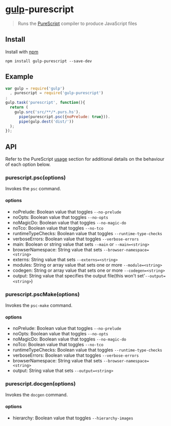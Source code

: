 # [gulp](https://github.com/wearefractal/gulp)-purescript

> Runs the [PureScript](http://www.purescript.org) compiler to produce JavaScript files

## Install

Install with [npm](https://npmjs.org/package/gulp-purescript)

```
npm install gulp-purescript --save-dev
```

## Example

```js
var gulp = require('gulp')
  , purescript = require('gulp-purescript')
;
gulp.task('purescript', function(){
  return (
    gulp.src('src/**/*.purs.hs').
      pipe(purescript.psc({noPrelude: true})).
      pipe(gulp.dest('dist/'))
  );
});
```

## API

Refer to the PureScript [usage](http://docs.purescript.org/en/latest/start.html#compiler-usage) section for additional details on the behaviour of each option below.

### purescript.psc(options)

Invokes the `psc` command.

#### options

 - noPrelude: Boolean value that toggles `--no-prelude`
 - noOpts: Boolean value that toggles `--no-opts`
 - noMagicDo: Boolean value that toggles `--no-magic-do`
 - noTco: Boolean value that toggles `--no-tco`
 - runtimeTypeChecks: Boolean value that toggles `--runtime-type-checks`
 - verboseErrors: Boolean value that toggles `--verbose-errors`
 - main: Boolean or string value that sets `--main` or `--main=<string>`
 - browserNamespace: String value that sets `--browser-namespace=<string>`
 - externs: String value that sets `--externs=<string>`
 - modules: String or array value that sets one or more `--module=<string>`
 - codegen: String or array value that sets one or more `--codegen=<string>`
 - output: String value that specifies the output file(this won't set'`--output=<string>`)

### purescript.pscMake(options)

Invokes the `psc-make` command.

#### options

 - noPrelude: Boolean value that toggles `--no-prelude`
 - noOpts: Boolean value that toggles `--no-opts`
 - noMagicDo: Boolean value that toggles `--no-magic-do`
 - noTco: Boolean value that toggles `--no-tco`
 - runtimeTypeChecks: Boolean value that toggles `--runtime-type-checks`
 - verboseErrors: Boolean value that toggles `--verbose-errors`
 - browserNamespace: String value that sets `--browser-namespace=<string>`
 - output: String value that sets `--output=<string>`

### purescript.docgen(options)

Invokes the `docgen` command.

#### options

 - hierarchy: Boolean value that toggles `--hierarchy-images`
